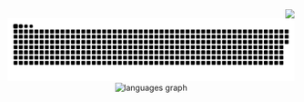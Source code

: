 <img align="right" src="https://visitor-badge.laobi.icu/badge?page_id=aadltya.aadltya" />


<img src="https://raw.githubusercontent.com/aadltya/aadltya/output/snake.svg" alt="Snake animation" />
<br>
<div align="center">
  <img src="https://github-readme-stats.vercel.app/api/top-langs?username=aadltya&locale=en&hide_title=false&layout=compact&card_width=320&langs_count=4&theme=dracula&hide_border=false&order=2" height="150" alt="languages graph"  />
</div>
  <!--<img src="https://github-readme-activity-graph.vercel.app/graph?username=aadltya&radius=16&theme=react&area=true&order=5" height="300" alt="activity-graph graph"  /> <!--
